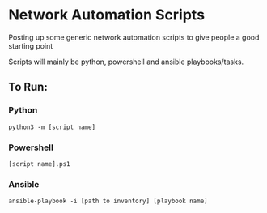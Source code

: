 # Network Automation Scripts
Posting up some generic network automation scripts to give people a good starting point 

Scripts will mainly be python, powershell and ansible playbooks/tasks. 

## To Run:
### Python
```python3 -m [script name]```

### Powershell
```[script name].ps1```

### Ansible
```ansible-playbook -i [path to inventory] [playbook name]```
